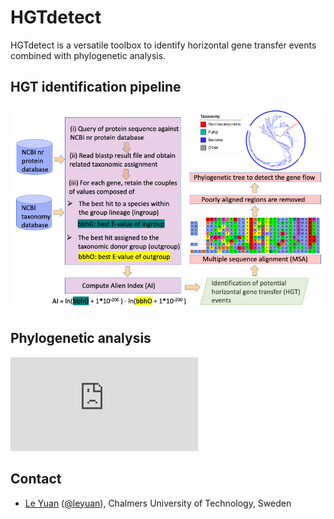 # HGTdetect
HGTdetect is a versatile toolbox to identify horizontal gene transfer events combined with phylogenetic analysis.

## HGT identification pipeline
![image](https://github.com/SysBioChalmers/HGTdetect/blob/master/doc/HGT_pipeline.png)

## Phylogenetic analysis
![image](https://github.com/SysBioChalmers/HGTdetect/blob/master/doc/YOL164W_circle_tree.pdf)

## Contact
* [Le Yuan](https://www.chalmers.se/en/Staff/Pages/leyu.aspx) ([@leyuan](https://github.com/le-yuan)), Chalmers University of Technology, Sweden

